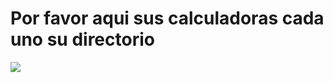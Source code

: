 

# Por favor aqui sus calculadoras cada uno su directorio


![](http://logonoid.com/images/xcode-logo.jpg)
